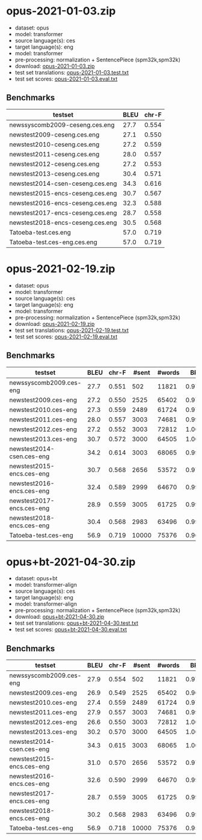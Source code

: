 # opus-2021-01-03.zip

* dataset: opus
* model: transformer
* source language(s): ces
* target language(s): eng
* model: transformer
* pre-processing: normalization + SentencePiece (spm32k,spm32k)
* download: [opus-2021-01-03.zip](https://object.pouta.csc.fi/Tatoeba-MT-models/ces-eng/opus-2021-01-03.zip)
* test set translations: [opus-2021-01-03.test.txt](https://object.pouta.csc.fi/Tatoeba-MT-models/ces-eng/opus-2021-01-03.test.txt)
* test set scores: [opus-2021-01-03.eval.txt](https://object.pouta.csc.fi/Tatoeba-MT-models/ces-eng/opus-2021-01-03.eval.txt)

## Benchmarks

| testset               | BLEU  | chr-F |
|-----------------------|-------|-------|
| newssyscomb2009-ceseng.ces.eng 	| 27.7 	| 0.554 |
| newstest2009-ceseng.ces.eng 	| 27.1 	| 0.550 |
| newstest2010-ceseng.ces.eng 	| 27.2 	| 0.559 |
| newstest2011-ceseng.ces.eng 	| 28.0 	| 0.557 |
| newstest2012-ceseng.ces.eng 	| 27.2 	| 0.553 |
| newstest2013-ceseng.ces.eng 	| 30.4 	| 0.571 |
| newstest2014-csen-ceseng.ces.eng 	| 34.3 	| 0.616 |
| newstest2015-encs-ceseng.ces.eng 	| 30.7 	| 0.567 |
| newstest2016-encs-ceseng.ces.eng 	| 32.3 	| 0.588 |
| newstest2017-encs-ceseng.ces.eng 	| 28.7 	| 0.558 |
| newstest2018-encs-ceseng.ces.eng 	| 30.5 	| 0.568 |
| Tatoeba-test.ces.eng 	| 57.0 	| 0.719 |
| Tatoeba-test.ces-eng.ces.eng 	| 57.0 	| 0.719 |






# opus-2021-02-19.zip

* dataset: opus
* model: transformer
* source language(s): ces
* target language(s): eng
* model: transformer
* pre-processing: normalization + SentencePiece (spm32k,spm32k)
* download: [opus-2021-02-19.zip](https://object.pouta.csc.fi/Tatoeba-MT-models/ces-eng/opus-2021-02-19.zip)
* test set translations: [opus-2021-02-19.test.txt](https://object.pouta.csc.fi/Tatoeba-MT-models/ces-eng/opus-2021-02-19.test.txt)
* test set scores: [opus-2021-02-19.eval.txt](https://object.pouta.csc.fi/Tatoeba-MT-models/ces-eng/opus-2021-02-19.eval.txt)

## Benchmarks

| testset | BLEU  | chr-F | #sent | #words | BP |
|---------|-------|-------|-------|--------|----|
| newssyscomb2009.ces-eng 	| 27.7 	| 0.551 	| 502 	| 11821 	| 0.971 |
| newstest2009.ces-eng 	| 27.2 	| 0.550 	| 2525 	| 65402 	| 0.970 |
| newstest2010.ces-eng 	| 27.3 	| 0.559 	| 2489 	| 61724 	| 0.978 |
| newstest2011.ces-eng 	| 28.0 	| 0.557 	| 3003 	| 74681 	| 0.990 |
| newstest2012.ces-eng 	| 27.2 	| 0.552 	| 3003 	| 72812 	| 1.000 |
| newstest2013.ces-eng 	| 30.7 	| 0.572 	| 3000 	| 64505 	| 1.000 |
| newstest2014-csen.ces-eng 	| 34.2 	| 0.614 	| 3003 	| 68065 	| 0.999 |
| newstest2015-encs.ces-eng 	| 30.7 	| 0.568 	| 2656 	| 53572 	| 0.975 |
| newstest2016-encs.ces-eng 	| 32.4 	| 0.589 	| 2999 	| 64670 	| 0.998 |
| newstest2017-encs.ces-eng 	| 28.9 	| 0.559 	| 3005 	| 61725 	| 0.996 |
| newstest2018-encs.ces-eng 	| 30.4 	| 0.568 	| 2983 	| 63496 	| 0.991 |
| Tatoeba-test.ces-eng 	| 56.9 	| 0.719 	| 10000 	| 75376 	| 0.962 |


# opus+bt-2021-04-30.zip

* dataset: opus+bt
* model: transformer-align
* source language(s): ces
* target language(s): eng
* model: transformer-align
* pre-processing: normalization + SentencePiece (spm32k,spm32k)
* download: [opus+bt-2021-04-30.zip](https://object.pouta.csc.fi/Tatoeba-MT-models/ces-eng/opus+bt-2021-04-30.zip)
* test set translations: [opus+bt-2021-04-30.test.txt](https://object.pouta.csc.fi/Tatoeba-MT-models/ces-eng/opus+bt-2021-04-30.test.txt)
* test set scores: [opus+bt-2021-04-30.eval.txt](https://object.pouta.csc.fi/Tatoeba-MT-models/ces-eng/opus+bt-2021-04-30.eval.txt)

## Benchmarks

| testset | BLEU  | chr-F | #sent | #words | BP |
|---------|-------|-------|-------|--------|----|
| newssyscomb2009.ces-eng 	| 27.9 	| 0.554 	| 502 	| 11821 	| 0.976 |
| newstest2009.ces-eng 	| 26.9 	| 0.549 	| 2525 	| 65402 	| 0.969 |
| newstest2010.ces-eng 	| 27.4 	| 0.559 	| 2489 	| 61724 	| 0.979 |
| newstest2011.ces-eng 	| 27.9 	| 0.557 	| 3003 	| 74681 	| 0.991 |
| newstest2012.ces-eng 	| 26.6 	| 0.550 	| 3003 	| 72812 	| 1.000 |
| newstest2013.ces-eng 	| 30.2 	| 0.570 	| 3000 	| 64505 	| 1.000 |
| newstest2014-csen.ces-eng 	| 34.3 	| 0.615 	| 3003 	| 68065 	| 1.000 |
| newstest2015-encs.ces-eng 	| 31.0 	| 0.570 	| 2656 	| 53572 	| 0.976 |
| newstest2016-encs.ces-eng 	| 32.6 	| 0.590 	| 2999 	| 64670 	| 0.996 |
| newstest2017-encs.ces-eng 	| 28.7 	| 0.559 	| 3005 	| 61725 	| 0.993 |
| newstest2018-encs.ces-eng 	| 30.2 	| 0.568 	| 2983 	| 63496 	| 0.993 |
| Tatoeba-test.ces-eng 	| 56.9 	| 0.718 	| 10000 	| 75376 	| 0.959 |

